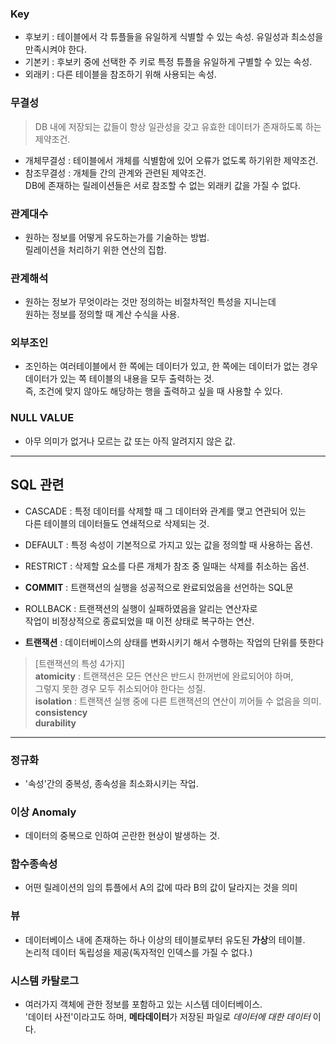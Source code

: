 <h3>Key</h3>

* 후보키 : 테이블에서 각 튜플들을 유일하게 식별할 수 있는 속성. 유일성과 최소성을 만족시켜야 한다.
* 기본키 : 후보키 중에 선택한 주 키로 특정 튜플을 유일하게 구별할 수 있는 속성.
* 외래키 : 다른 테이블을 참조하기 위해 사용되는 속성.

<h3>무결성</h3>

> DB 내에 저장되는 값들이 항상 일관성을 갖고 유효한 데이터가 존재하도록 하는 제약조건.

* 개체무결성 : 테이블에서 개체를 식별함에 있어 오류가 없도록 하기위한 제약조건.
* 참조무결성 : 개체들 간의 관계와 관련된 제약조건.<br>
DB에 존재하는 릴레이션들은 서로 참조할 수 없는 외래키 값을 가질 수 없다.

<h3>관계대수</h3>

* 원하는 정보를 어떻게 유도하는가를 기술하는 방법.<br>
릴레이션을 처리하기 위한 연산의 집합.

<h3>관계해석</h3>

* 원하는 정보가 무엇이라는 것만 정의하는 비절차적인 특성을 지니는데<br>
원하는 정보를 정의할 때 계산 수식을 사용.

<h3>외부조인</h3>

* 조인하는 여러테이블에서 한 쪽에는 데이터가 있고, 한 쪽에는 데이터가 없는 경우<br>
데이터가 있는 쪽 테이블의 내용을 모두 출력하는 것.<br>
즉, 조건에 맞지 않아도 해당하는 행을 출력하고 싶을 때 사용할 수 있다.

<h3>NULL VALUE</h3>

* 아무 의미가 없거나 모르는 값 또는 아직 알려지지 않은 값.

***

<h2>SQL 관련</h2>

* CASCADE : 특정 데이터를 삭제할 때 그 데이터와 관계를 맺고 연관되어 있는<br>
다른 테이블의 데이터들도 연쇄적으로 삭제되는 것.

* DEFAULT : 특정 속성이 기본적으로 가지고 있는 값을 정의할 때 사용하는 옵션.

* RESTRICT : 삭제할 요소를 다른 개체가 참조 중 일때는 삭제를 취소하는 옵션.

* <b>COMMIT</b> : 트랜잭션의 실행을 성공적으로 완료되었음을 선언하는 SQL문

* ROLLBACK : 트랜잭션의 실행이 실패하였음을 알리는 연산자로<br>
작업이 비정상적으로 종료되었을 때 이전 상태로 복구하는 연산.

* <b>트랜잭션</b> : 데이터베이스의 상태를 변화시키기 해서 수행하는 작업의 단위를 뜻한다

> [트랜잭션의 특성 4가지]<br>
<b>atomicity</b> : 트랜잭션은 모든 연산은 반드시 한꺼번에 완료되어야 하며,<br>
그렇지 못한 경우 모두 취소되어야 한다는 성질.<br>
<b>isolation</b> : 트랜잭션 실행 중에 다른 트랜잭션의 연산이 끼어들 수 없음을 의미.<br>
<b>consistency</b><br>
<b>durability</b>

***

<h3>정규화</h3>

* '속성'간의 중복성, 종속성을 최소화시키는 작업.

<h3>이상 Anomaly</h3>

* 데이터의 중복으로 인하여 곤란한 현상이 발생하는 것.

<h3>함수종속성</h3>

* 어떤 릴레이션의 임의 튜플에서 A의 값에 따라 B의 값이 달라지는 것을 의미

<h3>뷰</h3>

* 데이터베이스 내에 존재하는 하나 이상의 테이블로부터 유도된 <b>가상</b>의 테이블.<br>
논리적 데이터 독립성을 제공(독자적인 인덱스를 가질 수 없다.)

<h3>시스템 카탈로그</h3>

* 여러가지 객체에 관한 정보를 포함하고 있는 시스템 데이터베이스.<br>
'데이터 사전'이라고도 하며, <b>메타데이터</b>가 저장된 파일로 _데이터에 대한 데이터_ 이다.




